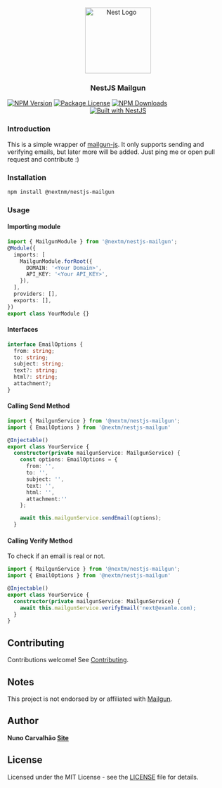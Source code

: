 <h1 align="center"></h1>

<div align="center">
  <a href="http://nestjs.com/" target="_blank">
    <img src="https://nestjs.com/img/logo_text.svg" width="150" alt="Nest Logo" />
  </a>
</div>

<h3 align="center">NestJS Mailgun</h3>
<a href="https://www.npmjs.com/package/@nextnm/nestjs-mailgun"><img src="https://img.shields.io/npm/v/@nextnm/nestjs-mailgun.svg" alt="NPM Version" /></a>
<a href="https://www.npmjs.com/@nextnm/nestjs-mailgun"><img src="https://img.shields.io/npm/l/@nextnm/nestjs-mailgun.svg" alt="Package License" /></a>
<a href="https://www.npmjs.com/@nextnm/nestjs-mailgun"><img src="https://img.shields.io/npm/dm/@nextnm/nestjs-mailgun.svg" alt="NPM Downloads" /></a>

<div align="center">
  <a href="https://nestjs.com" target="_blank">
    <img src="https://img.shields.io/badge/built%20with-NestJs-red.svg" alt="Built with NestJS">
  </a>
</div>

### Introduction

This is a simple wrapper of [mailgun-js](https://www.npmjs.com/package/mailgun-js).
It only supports sending and verifying emails, but later more will be added. Just ping me or open pull request and contribute :)

### Installation

```bash
npm install @nextnm/nestjs-mailgun
```

### Usage

#### Importing module

```typescript
import { MailgunModule } from '@nextm/nestjs-mailgun';
@Module({
  imports: [
    MailgunModule.forRoot({
      DOMAIN: '<Your Domain>',
      API_KEY: '<Your API_KEY>',
    }),
  ],
  providers: [],
  exports: [],
})
export class YourModule {}
```

#### Interfaces

```typescript
interface EmailOptions {
  from: string;
  to: string;
  subject: string;
  text?: string;
  html?: string;
  attachment?;
}
```

#### Calling Send Method

```typescript
import { MailgunService } from '@nextm/nestjs-mailgun';
import { EmailOptions } from '@nextm/nestjs-mailgun'

@Injectable()
export class YourService {
  constructor(private mailgunService: MailgunService) {
    const options: EmailOptions = {
      from: '',
      to: '',
      subject: '',
      text: '',
      html: '',
      attachment:''
    };

    await this.mailgunService.sendEmail(options);
  }
```

#### Calling Verify Method

To check if an email is real or not.

```typescript
import { MailgunService } from '@nextm/nestjs-mailgun';
import { EmailOptions } from '@nextm/nestjs-mailgun'

@Injectable()
export class YourService {
  constructor(private mailgunService: MailgunService) {
    await this.mailgunService.verifyEmail('next@examle.com);
  }
}
```

<!-- ## Change Log

See [Changelog](CHANGELOG.md) for more information. -->

## Contributing

Contributions welcome! See [Contributing](CONTRIBUTING.md).

## Notes

This project is not endorsed by or affiliated with [Mailgun](http://www.mailgun.com).

## Author

**Nuno Carvalhão [Site](https://nunocarvalhao.com)**

## License

Licensed under the MIT License - see the [LICENSE](LICENSE) file for details.
